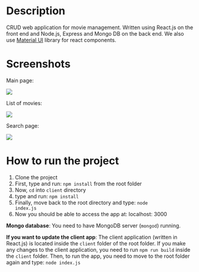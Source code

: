 # Description

CRUD web application for movie management. Written using React.js on the front end and  Node.js, Express and Mongo DB on the back end. We also use [Material UI](http://www.material-ui.com/#/ "Material UI") library for react components.

# Screenshots

Main page:

<img src ="https://github.com/giorgim/MovieManagementReact/blob/master/images/main.png">    

List of movies:       

<img src ="https://github.com/giorgim/MovieManagementReact/blob/master/images/list.png">

Search page:

<img src ="https://github.com/giorgim/MovieManagementReact/blob/master/images/search_movies.png">

# How to run the project 

1. Clone the project
2. First, type and run: <code>npm install</code> from the root folder
3. Now, <code>cd</code> into <code>client</code> directory
4. type and run: <code>npm install</code>
5. Finally, move back to the root directory and type: <code>node index.js</code>
6. Now you should be able to access the app at: localhost: 3000

**Mongo database**: You need to have MongoDB server (`mongod`) running.

**If you want to update the client app**: The client application (written in React.js) is located inside the <code>client</code> folder of the root folder.
If you make any changes to the client application, you need to run <code>npm run build</code> inside the <code>client</code> folder. Then, to run the app, you need to move to the root folder again and type: <code>node index.js</code>
